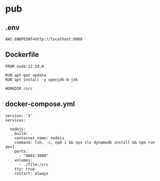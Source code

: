 # pub

## .env

```
AWS_ENDPOINT=http://localhost:8088
```

## Dockerfile
``` 
FROM node:12.19.0

RUN apt-get update
RUN apt install -y openjdk-8-jdk

WORKDIR /src
```

## docker-compose.yml
```
version: '3'
services:

  nodejs:
    build: .
    container_name: nodejs
    command: [sh, -c, npm i && npx sls dynamodb install && npm run dev]
    ports:
      - "8002:3000"
    volumes:
      - ./file:/src
    tty: true
    restart: always

```
